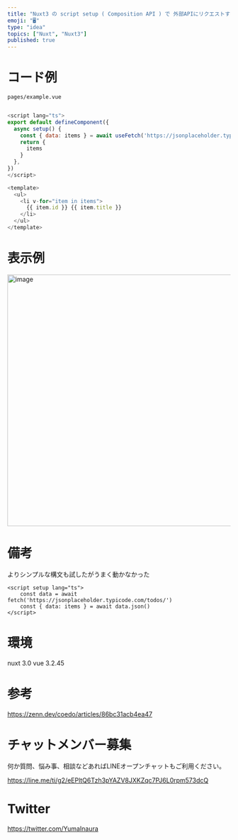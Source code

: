 ```yaml
---
title: "Nuxt3 の script setup ( Composition API ) で 外部APIにリクエストする"
emoji: "🖥"
type: "idea"
topics: ["Nuxt", "Nuxt3"]
published: true
---
```


# コード例

`pages/example.vue`

```js

<script lang="ts">
export default defineComponent({
  async setup() {
    const { data: items } = await useFetch('https://jsonplaceholder.typicode.com/todos/')
    return {
      items
    }
  },
})
</script>

<template>
  <ul>
    <li v-for="item in items">
      {{ item.id }} {{ item.title }}
    </li>
  </ul>
</template>

```

# 表示例

<img width="567" alt="image" src="https://user-images.githubusercontent.com/13635059/210162409-41a02601-c5dd-44fc-9004-cf403c048a89.png">

# 備考

よりシンプルな構文も試したがうまく動かなかった

```
<script setup lang="ts">
    const data = await fetch('https://jsonplaceholder.typicode.com/todos/')
    const { data: items } = await data.json()
</script>
```

# 環境

nuxt 3.0
vue 3.2.45

# 参考

https://zenn.dev/coedo/articles/86bc31acb4ea47


# チャットメンバー募集


何か質問、悩み事、相談などあればLINEオープンチャットもご利用ください。

https://line.me/ti/g2/eEPltQ6Tzh3pYAZV8JXKZqc7PJ6L0rpm573dcQ


# Twitter

https://twitter.com/YumaInaura

